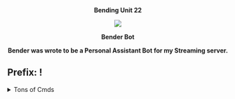 <p align="center">
<strong>Bending Unit 22</strong>
</p>

<p align="center">
<img src="https://gyazo.com/8cbdc340227eacfa3375294d5944d551.png)" /></a>   
</p>

<p align="center">
<strong>Bender Bot</strong>
</p>

<p align="center">
<strong>Bender was wrote to be a Personal Assistant Bot for my Streaming server.</strong>
</p>

<h2>Prefix: !</h2>

 
<details>
  <summary>Tons of Cmds</summary>
  <p align="center">
<ul>• Admin</br>
• Moderation</br>
• Economy</br>
• Banking</br>
• Store</br>
• Inventory</br>
• Leveling system</br>
• Activity Rewards</br>
&
• More</ul>
  </p>
</details>
